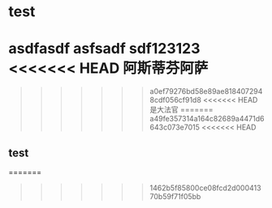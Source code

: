 # test


asdfasdf
asfsadf
sdf123123
<<<<<<< HEAD
阿斯蒂芬阿萨
=======
>>>>>>> a0ef79276bd58e89ae8184072948cdf056cf91d8
<<<<<<< HEAD
是大法官
=======
>>>>>>> a49fe357314a164c82689a4471d6643c073e7015
<<<<<<< HEAD


## test
=======
>>>>>>> 1462b5f85800ce08fcd2d00041370b59f71f05bb
